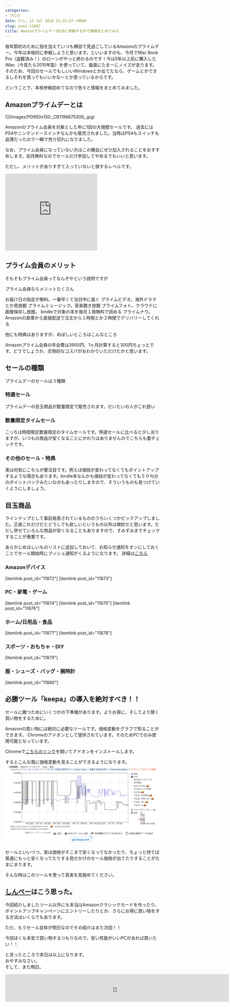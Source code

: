 ```yaml
---
categories:
- ブログ
date: Fri, 13 Jul 2018 23:32:27 +0000
slug: post-11867
title: Amazonプライムデー2018に参戦するので情報まとめてみた
---
```


毎年節約のために指を加えていつも横目で見過ごしているAmazonのプライムデー。今年は本格的に参戦しようと思います。といいますのも、今月でMac Book Pro（盗難済み！）のローンがやっと終わるのです！今は5年以上前に購入したiMac（今見たら2010年製）を使っていて、画面にたまーにノイズが走ります。そのため、今回のセールでもしいいWindowsとか出てたなら、ゲームとかできるしそれを買ってもいいかなーとか思っているからです。

ということで、本格参戦初めてなので色々と情報をまとめてみました。

<!--more-->

<h2>Amazonプライムデーとは</h2>
![](images/PD950x150._CB1198675309_.jpg)

Amazonのプライム会員を対象とした年に1回の大規模セールです。
過去にはPS4やニンテンドースイッチなんかも販売されました。当時はPS4もスイッチも品薄だったので一瞬で売り切れになりました。

なお、プライム会員になっていない方はこの機会にぜひ加入されることをおすすめします。初月無料なのでセールだけ参加してやめるでもいいと思います。

ただし、メリットがありすぎて入っていないと損するレベルです。

<iframe src="https://rcm-fe.amazon-adsystem.com/e/cm?o=9&p=12&l=ur1&category=primeday&banner=027G4F9SWVE2AX0FG102&f=ifr&linkID=908a7d541e2ac0b5adcfdcd73a5c30cf&t=warawareotoko-22&tracking_id=warawareotoko-22" width="300" height="250" scrolling="no" border="0" marginwidth="0" style="border:none;" frameborder="0"></iframe>

<h2>プライム会員のメリット</h2>
そもそもプライム会員ってなんぞやという説明ですが

プライム会員ならメリットたくさん

お届け日の指定が無料。一番早くて当日中に届く
プライムビデオ。海外ドラマとか見放題
プライムミュージック。音楽聴き放題
プライムフォト。クラウドに画像保存し放題。
kindleで対象の本を毎月１冊無料で読める
プライムナウ。Amazonの倉庫から直接配送で注文から１時間とか２時間でデリバリーしてくれる

他にも特典はありますが、めぼしいところはこんなところ

Amazonプライム会員の年会費は3900円、1ヶ月計算すると300円ちょっとです。どうでしょうか、圧倒的なコスパがおわかりいただけたかと思います。

<h2>セールの種類</h2>

プライムデーのセールは３種類

<h3>特選セール</h3>
プライムデーの目玉商品が数量限定で販売されます。だいたいの人がこれ狙い

<h3>数量限定タイムセール</h3>
こっちは時間限定数量限定のタイムセールです。特選セールに比べると少し劣りますが、いつもの商品が安くなることにかわりはありませんのでこちらも要チェックです。

<h3>その他のセール・特典</h3>
実は何気にこちらが要注目です。例えば値段が変わってなくてもポイントアップするような場合もあります。kindle本なんかも値段が変わってなくても５０％分のポイントバックみたいなのもあったりしますので、そういうものも見つけていくようにしましょう。


<h2>目玉商品</h2>
ラインナップとして事前発表されているもののうちいくつかピックアップしました。正直これだけだとどうしても欲しいというもの以外は微妙だと思います。ただし併せていろんな商品が安くなることもありますので、すみずみまでチェックすることが重要です。

あらかじめほしいものリストに追加しておいて、お知らせ通知をオンにしておくことでセール開始時にプッシュ通知がくるようになります。
詳細は<a href="https://www.amazon.co.jp/b/ref=s9_acss_bw_cg_PD18018_4a1_cta_w?ie=UTF8&node=5818926051&pf_rd_m=A3P5ROKL5A1OLE&pf_rd_s=merchandised-search-8&pf_rd_r=ECK6WGYB62B8N2DP67AW&pf_rd_t=101&pf_rd_p=1513157c-5199-4bb7-b28c-ec56edae44ca&pf_rd_i=4483321051#refinement_01">こちら</a>

<h3>Amazonデバイス</h3>
[itemlink post_id="11872"]
[itemlink post_id="11873"]

<h3>PC・家電・ゲーム</h3>
[itemlink post_id="11874"]
[itemlink post_id="11875"]
[itemlink post_id="11876"]

<h3>ホーム/日用品・食品</h3>
[itemlink post_id="11877"]
[itemlink post_id="11878"]

<h3>スポーツ・おもちゃ・DIY</h3>
[itemlink post_id="11879"]

<h3>服・シューズ・バッグ・腕時計</h3>
[itemlink post_id="11880"]

<h2>必勝ツール「keepa」の導入を絶対すべき！！</h2>

セールに勝つためにいくつかの下準備があります。よりお得に、そしてより賢く買い物をするために。

Amazonの買い物には絶対に必要なツールです。価格変動をグラフで知ることができます。
Chromeのアドオンとして提供されています。そのためPCでのみ使用可能となっています。

Chromeで<a href="https://chrome.google.com/webstore/detail/keepa-amazon-price-tracke/neebplgakaahbhdphmkckjjcegoiijjo">こちらのリンク</a>を開いてアドオンをインストールします。

するとこんな風に価格変動を見ることができるようになります。
![](images/e45653d342e95a04f761554358c28118.png)

セールといいつつ、実は価格がそこまで安くなってなかったり、ちょっと待てば普通にもっと安くなってたりする見せかけのセール価格が出てたりすることがたまにまります。

そんな時はこのツールを使って真実を見極めてください。


<h2><a href="https://twitter.com/s_s_p_y">しんぺー</a>はこう思った。</h2>

今回紹介しましたツール以外にも本当はAmazonクラシックカードを作ったり、ポイントアップキャンペーンにエントリーしたりとか、さらにお得に買い物をする方法はいくらでもあります。

ただ、もうセール自体が明日なのでその紹介はまた次回！！

今回ぼくも本気で買い物するつもりなので、安い性能がいいPCがあれば買いたい！！

と言ったところで本日は以上になります。<br>
おやすみなさい。<br>
そして、また明日。

<iframe src="https://rcm-fe.amazon-adsystem.com/e/cm?o=9&p=48&l=ur1&category=primeday&banner=0JG5EB0Y1M4YZD8Q03G2&f=ifr&linkID=9b8d2655a5f26fbc80daaf2ff0522158&t=warawareotoko-22&tracking_id=warawareotoko-22" width="728" height="90" scrolling="no" border="0" marginwidth="0" style="border:none;" frameborder="0"></iframe>